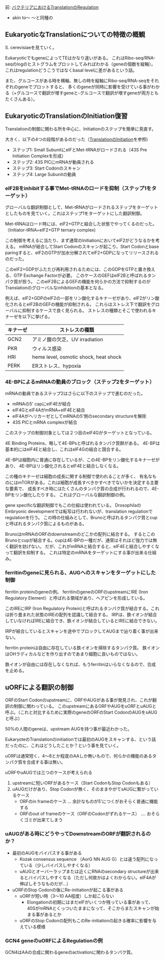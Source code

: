 前: [バクテリアにおけるTranslationのRegulation](バクテリアにおけるTranslationのRegulation.md)

- akin to〜 〜と同種の

## EukaryoticなTranslationについての特徴の概観

S. cerevisiaeを見ていく。

EukaryoticでもgeneによってTEはかなり違いがある。
これはRibo-seq/RNA-seqのlogのヒストグラムをプロットしてみればわかる（geneの個数を縦軸）。
これはregulationどうこうではなくbasal levelに差があるという話。

また、グルコースがある時を横軸、無しの時を縦軸にRibo-seq/RNA-seqをそれぞれのgeneでプロットすると、
多くのgeneが同時に影響を受けている事がわかる（+グルコースで翻訳が増すgeneと-グルコースで翻訳が増すgeneが両方ともたくさんある）。

## EukaryoticのTranslationのInitiation復習

Translationの制御に関わる所を中心に、Initiationのステップを簡単に見直す。

大きく、以下の4つの段階があるのだった（[TranslationのInitiation](TranslationのInitiation.md)を参照)

- ステップ1: Small SubunitにeIFとMet-tRNAがロードされる（43S Pre Initiation Complexを形成）
- ステップ2: 43S PICにmRNAが動員される
- ステップ3: Start Codonのスキャン
- ステップ4: Large Subunitの動員 

### eIF2Bをinhibitする事でMet-tRNAのロードを抑制（ステップ1をターゲット）

グローバルな翻訳制御として、Met-tRNAがロードされるステップをターゲットとしたものを見ていく。これはステップ1をターゲットにした翻訳制御。

Met-tRNAはロード時には、eIF2+GTPと結合した状態でやってくるのだった。（Initiator-tRNA+eIF2+GTP ternary complex)

この制御を考えるに当たり、まず通常のInitiationにおいてeIF2がどうなるかを考える。
mRNAが結合してStart Codonのスキャンが起こり、Start Codonとbase paringすると、eIF2のGTPが加水分解されてeIF2+GDPになってリリースされるのだった。

このeIF2+GDPがふたたび再利用されるためには、このGDPをGTPと置き換える、GTP Exchange Factorが必要。
このケースのGEFはeIF2Bと呼ばれるタンパク質が担う。
このeIF2BによるGEFの機能を何らかの方法で抑制するのがTranslationのグローバルなinhibitionの基本となる。

例えば、eIF2+GDPのeIF2の一部をリン酸化するキナーゼがあり、eIF2がリン酸化されるとeIF2BのGEFの機能が抑制される。
これらはストレス下で翻訳をグローバルに抑制するケースで良く見られる。
ストレスの種類とそこで使われるキナーゼを以下に挙げる。

| キナーゼ | ストレスの種類 |
| ---- | ---- |
| GCN2 | アミノ酸の欠乏、UV irradiation |
| PKR | ウィルス感染 |
| HRI | heme level, osmotic shock, heat shock |
| PERK | ERストレス、hypoxia |

### 4E-BPによるmRNAの動員のブロック（ステップ2をターゲット）

mRNAの動員であるステップ2はさらに以下のステップで進むのだった。

- mRNAの5' capにeIF4Eが結合
- eIF4GとeIF4AがmRNA+eIF4Eと結合
- eIF4AがヘリカーゼとしてmRNAの5'側のsecondary structureを解除
- 43S PICとmRNA complexが結合

このステップの制御対象としては２つ目のeIF4Gがターゲットとなっている。

4E Binding Proteins、略して4E-BPsと呼ばれるタンパク質群がある。
4E-BPは基本的にはeIF4Eと結合し、これはeIF4Gの結合と競合する。

4E-BPは細胞内に普通に存在しているが、この4E-BPをリン酸化するキナーゼがあり、
4E-BPはリン酸化されるとeIF4Eと結合しなくなる。

この種のキナーゼは細胞の成長に関する制御で使われることが多く、
有名なものにはmTORがある。これは細胞が成長すべきかすべきでないかを決定する主要な要素で、
成長すべき時にはたくさんのタンパク質の合成が行われるので、4E-BPをリン酸化したりする。
これはグローバルな翻訳制御の例。

gene specificな翻訳制御でもこの仕組は使われている。
DrosophilaのEmbryonic developmentでは転写は行われないが、translation regulationでregulationを行う。
この時の仕組みとして、Brunoと呼ばれるタンパク質とcupと呼ばれるタンパク質によるものがある。

BrunoはmRNAのORFのdownstreamのどこかの配列に結合する。
するとこのBrunoとcupが結合する。cupは4E-BPの一種だが、通常はそれほど強力では無く翻訳を妨げない。
だが、これがmRNAと結合すると、eIF4Eと結合しやすくなって翻訳を抑制する。
これは特定のmRNAをターゲットにする事が出来る仕組み。

### ferritinのgeneに見られる、AUGへのスキャンをターゲットにした制御

ferritin proteinのgeneの例。
ferritinのgeneのORFのupstreamにIRE (Iron Regulatory Element）と呼ばれる領域があり、ヘアピンを形成している。

このIREにIRP (Iron Regulatory Protein)と呼ばれるタンパク質が結合する。これは折り畳まれた状態のIREの配列を認識して結合する。
IRPは、鉄イオンが結合していなければIREに結合でき、鉄イオンが結合しているとIREに結合できない。

IRPが結合しているとスキャンを途中でブロックしてAUGまで辿り着く事が出来ない。

ferritin proteinは自由に存在している鉄イオンを掃除するタンパク質。
鉄イオンはOHラディカルなどを作り出すのであまり細胞に良いものではない。

鉄イオンが自由には存在しなくなれば、もうferritinはいらなくなるので、合成を止める。

## uORFによる翻訳の制御

ORFのStart Codonのupstreamに、ORFやAUGがある事が発見され、これが翻訳の制御に関わっている。
このupstreamにあるORFやAUGをuORFとuAUGと呼ぶ。（これと対比するために実際のgeneのORFのStart CodonのAUGをsAUGと呼ぶ）

50%の人間のgeneは、upstream AUGを持つ事が最近わかった。

EukaryoteのTranslationのinitiationでは最初のAUGをスキャンする、という話だったのに、これはどうしたことか？という事を見ていく。

uORFは通常短く、4〜8とか程度のAAしか無いもので、何らかの機能のあるタンパク質を合成する事は無い。

uORFやuAUGでは三つのケースが考えられる

1. upstreamに短いORFがあるケース（Start CodonもStop Codonもある）
2. uAUGだけがあり、Stop Codonが無く、そのままやがてsAUGに繋がっているケース
    - ORFのin frameのケース ... 余計なものが5'につくがおそらく普通に機能する
    - ORFのout of frameのケース（ORFのCodonがずれるケース） .... おそらくゴミが出来てしまう

### uAUGがある時にどうやってDownstreamのORFが翻訳されるのか？

- 最初のAUGをバイパスする事がある
    - Kozak consensus sequence （AorG NN AUG G）とは違う配列になっている（少しバイパスしやすくなる）
    - uAUGとオーバーラップまたは近くにRNAのsecondary structureが出来るとバイパスしやすくなる（ただし何故かはよくわからない。eIF4Aが伸ばしそうなものだが…）
- uORFのStop Codonの後にRe-initiationが起こる事がある
     - uORFが短い時（3〜10 AA程度）しか起こらない
          - Elongationの初期にはまだeIFがいくつか残っている事があって、40SがmRNAとくっついたままになって、そこからまたスキャンが始まる事があるとか
     - uORFのStop Codonの配列もこのRe-initiationの起きる確率に影響を与えている模様

### GCN4 geneのuORFによるRegulationの例

GCN4はAAの合成に関わるgeneのactivationに関わるタンパク質。

